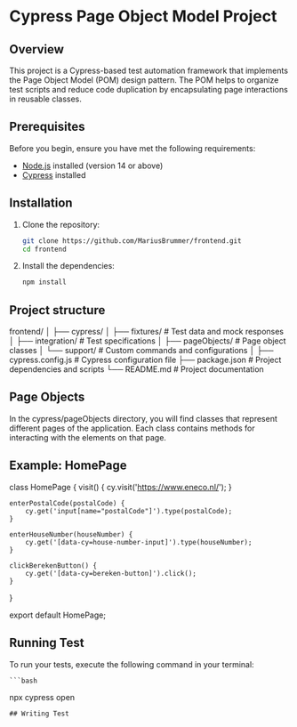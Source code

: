 # Cypress Page Object Model Project

## Overview

This project is a Cypress-based test automation framework that implements the Page Object Model (POM) design pattern. The POM helps to organize test scripts and reduce code duplication by encapsulating page interactions in reusable classes.

## Prerequisites

Before you begin, ensure you have met the following requirements:

- [Node.js](https://nodejs.org/) installed (version 14 or above)
- [Cypress](https://www.cypress.io/) installed

## Installation

1. Clone the repository:
   ```bash
   git clone https://github.com/MariusBrummer/frontend.git
   cd frontend

2. Install the dependencies:
   ```bash
   npm install

## Project structure
frontend/
│
├── cypress/
│   ├── fixtures/         # Test data and mock responses
│   ├── integration/      # Test specifications
│   ├── pageObjects/      # Page object classes
│   └── support/          # Custom commands and configurations
│
├── cypress.config.js     # Cypress configuration file
├── package.json           # Project dependencies and scripts
└── README.md              # Project documentation

## Page Objects
In the cypress/pageObjects directory, you will find classes that represent different pages of the application. Each class contains methods for interacting with the elements on that page.

## Example: HomePage
class HomePage {
    visit() {
        cy.visit('https://www.eneco.nl/');
    }

    enterPostalCode(postalCode) {
        cy.get('input[name="postalCode"]').type(postalCode);
    }

    enterHouseNumber(houseNumber) {
        cy.get('[data-cy=house-number-input]').type(houseNumber);
    }

    clickBerekenButton() {
        cy.get('[data-cy=bereken-button]').click();
    }
}

export default HomePage;


## Running Test
To run your tests, execute the following command in your terminal:
    
    ```bash
npx cypress open
```
## Writing Test



